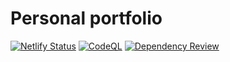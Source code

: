# Personal portfolio

[![Netlify Status](https://api.netlify.com/api/v1/badges/ca85c3ca-1f14-47c8-a7c7-1b4abbed0eff/deploy-status)](https://app.netlify.com/sites/milliorn-portfolio/deploys)
[![CodeQL](https://github.com/milliorn/portfolio/actions/workflows/github-code-scanning/codeql/badge.svg)](https://github.com/milliorn/portfolio/actions/workflows/github-code-scanning/codeql)
[![Dependency Review](https://github.com/milliorn/portfolio/actions/workflows/dependency-review.yml/badge.svg)](https://github.com/milliorn/portfolio/actions/workflows/dependency-review.yml)
